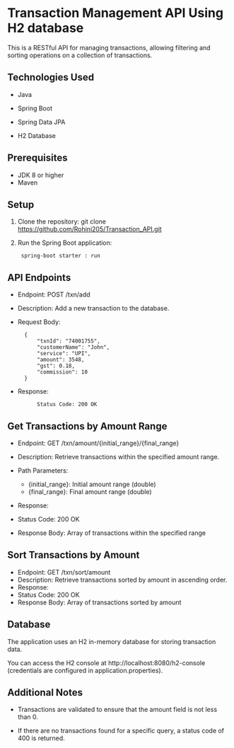# Transaction Management API Using H2 database

This is a RESTful API for managing transactions, allowing filtering and sorting operations on a collection of transactions.


## Technologies Used

* Java

* Spring Boot

* Spring Data JPA

* H2 Database
## Prerequisites

* JDK 8 or higher
* Maven
## Setup

1. Clone the repository:
git clone https://github.com/Rohini205/Transaction_API.git

2. Run the Spring Boot application:
        
        spring-boot starter : run

## API Endpoints

* Endpoint: POST /txn/add
* Description: Add a new transaction to the database.
* Request Body:

        {
            "txnId": "74001755",
            "customerName": "John",
            "service": "UPI",
            "amount": 3548,
            "gst": 0.18,
            "commission": 10
        }
* Response:

            Status Code: 200 OK

## Get Transactions by Amount Range
* Endpoint: GET /txn/amount/{initial_range}/{final_range}
* Description: Retrieve transactions within the specified amount range.
* Path Parameters:

    * {initial_range}: Initial amount range (double)
    * {final_range}: Final amount range (double)
* Response:
* Status Code: 200 OK
* Response Body: Array of transactions within the specified range

## Sort Transactions by Amount
* Endpoint: GET /txn/sort/amount
* Description: Retrieve transactions sorted by amount in ascending order.
* Response:
* Status Code: 200 OK
* Response Body: Array of transactions sorted by amount
## Database

The application uses an H2 in-memory database for storing transaction data. 

You can access the H2 console at http://localhost:8080/h2-console (credentials are configured in application.properties).
## Additional Notes

* Transactions are validated to ensure that the amount field is not less than 0.

* If there are no transactions found for a specific query, a status code of 400 is returned.
